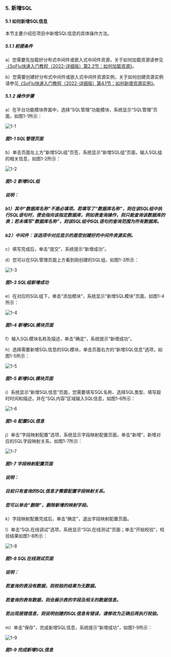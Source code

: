 ### 5. 新增SQL

#### 5.1 如何新增SQL信息

本节主要介绍在项目中新增SQL信息的具体操作方法。

##### 5.1.1 前提条件

a）您需要先加载好分布式中间件或嵌入式中间件资源，关于如何加载资源请参见[《SoFlu快速入门教程（2022-详细版）第2.2节：如何加载资源》](https://gitee.com/feisuanyz/SoFlu-adp/blob/master/SoFlu%EF%BC%88%E5%90%8E%E7%AB%AF%EF%BC%89%E5%85%A8%E8%87%AA%E5%8A%A8%E5%BC%80%E5%8F%91%E5%B9%B3%E5%8F%B0%E6%95%99%E7%A8%8B/SoFlu%EF%BC%88%E5%90%8E%E7%AB%AF%EF%BC%89%E5%BF%AB%E9%80%9F%E5%85%A5%E9%97%A8%E6%95%99%E7%A8%8B/SoFlu%E5%BF%AB%E9%80%9F%E5%85%A5%E9%97%A8%E6%95%99%E7%A8%8B%EF%BC%882022-%E8%AF%A6%E7%BB%86%E7%89%88%EF%BC%89/2.%20%E5%88%9B%E5%BB%BA%E9%A1%B9%E7%9B%AE/2.%20%E5%A6%82%E4%BD%95%E5%8A%A0%E8%BD%BD%E8%B5%84%E6%BA%90.md)。

b）您需要创建好分布式中间件或嵌入式中间件资源实例，关于如何创建资源实例请参见[《SoFlu快速入门教程（2022-详细版）第4.1节：如何新增资源实例》](https://gitee.com/feisuanyz/SoFlu-adp/blob/master/SoFlu%EF%BC%88%E5%90%8E%E7%AB%AF%EF%BC%89%E5%85%A8%E8%87%AA%E5%8A%A8%E5%BC%80%E5%8F%91%E5%B9%B3%E5%8F%B0%E6%95%99%E7%A8%8B/SoFlu%EF%BC%88%E5%90%8E%E7%AB%AF%EF%BC%89%E5%BF%AB%E9%80%9F%E5%85%A5%E9%97%A8%E6%95%99%E7%A8%8B/SoFlu%E5%BF%AB%E9%80%9F%E5%85%A5%E9%97%A8%E6%95%99%E7%A8%8B%EF%BC%882022-%E8%AF%A6%E7%BB%86%E7%89%88%EF%BC%89/4.%20%E5%88%9B%E5%BB%BA%E8%B5%84%E6%BA%90%E5%AE%9E%E4%BE%8B/1.%20%E5%A6%82%E4%BD%95%E6%96%B0%E5%A2%9E%E8%B5%84%E6%BA%90%E5%AE%9E%E4%BE%8B.md)。

##### 5.1.2 操作步骤

a）在平台功能模块界面中，选择“SQL管理”功能模块，系统显示“SQL管理”页面，如图1-1所示：

![1-1](https://www.feisuanyz.com/fsimage/ks-image/ks_7-0_img.png)

##### 图1-1 SQL管理页面

b）单击页面左上方“新增SQL组”页签，系统显示“新增SQL组”页面，输入SQL组的相关信息，如图1-2所示：

![1-2](https://www.feisuanyz.com/fsimage/ks-image/ks_7-1_img.png)

##### 图1-2 新增SQL组

##### 说明：

##### b1）其中“数据库名称”不是必填项。若填写了“数据库名称”，则在该SQL组中执行SQL语句时，便会指向该指定数据库，例如表查询操作，则只能查询该数据库的表；若未填写“数据库名称”，则该SQL组中SQL语句的查询范围为所有数据库。

##### b2）中间件：该选项中对应显示的是您创建好的中间件资源实例。

c）填写完成后，单击“提交”，系统提示“新增成功”。

d）您可以在SQL管理页面上方看到刚创建的SQL组，如图1-3所示：

![1-3](https://www.feisuanyz.com/fsimage/ks-image/ks_7-2_img.png)

##### 图1-3 SQL组新增成功

e）在对应的SQL组下，单击“添加模块”，系统显示“新增SQL模块”页面，如图1-4所示：

![1-4](https://www.feisuanyz.com/fsimage/ks-image/ks_7-3_img.png)

##### 图1-4 新增SQL模块页面

f）输入SQL模块名称及描述，单击“确定”，系统提示“新增成功”。

h）选择需要新增SQL信息的SQL模块，单击页面右方的“新增SQL信息”选项，如图1-5所示：

![1-5](https://www.feisuanyz.com/fsimage/ks-image/ks_7-3_img.png)

##### 图1-5 新增SQL模块页面

i）系统显示“新增SQL信息”页面，您需要填写SQL名称、选择SQL类型、填写超时时间和描述，并在“SQL内容”区域输入SQL信息，如图1-6所示：

![1-6](https://www.feisuanyz.com/fsimage/ks-image/ks_7-5_img.png)

##### 图1-6 配置SQL信息

j）单击“字段映射配置”选项，系统显示字段映射配置页面，单击“新增”，新增对应的SQL字段映射关系，如图1-7所示：

![1-7](https://www.feisuanyz.com/fsimage/ks-image/ks_7-6_img.png)

##### 图1-7 字段映射配置页面

##### 说明：

##### 目前只有查询的SQL信息才需要配置字段映射关系。

##### 您可以单击“删除”，删除新增的映射字段。

k）字段映射配置完成后，单击“确定”，退出字段映射配置页面。

l）单击“SQL在线调试”选项，系统显示“SQL在线测试”页面；单击“开始校验”，校验结果如图1-8所示：

![1-8](https://www.feisuanyz.com/fsimage/ks-image/ks_7-7_img.png)

##### 图1-8 SQL在线测试页面

##### 说明：

##### 若查询的表没有数据，则校验的结果为无数据。

##### 若查询的表有数据，则会展示表的字段及相关的数据信息。

##### 若出现报错信息，则说明创建的SQL信息有错误，请修改为正确后再执行校验。

m）单击“保存”，完成新增SQL信息，系统提示“新增成功”，如图1-9所示：

![1-9](https://www.feisuanyz.com/fsimage/ks-image/ks_7-8_img.png)

##### 图1-9 完成新增SQL信息
